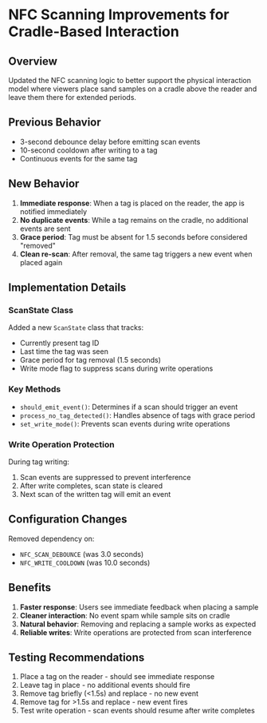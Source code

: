 # NFC Scanning Improvements for Cradle-Based Interaction

## Overview
Updated the NFC scanning logic to better support the physical interaction model where viewers place sand samples on a cradle above the reader and leave them there for extended periods.

## Previous Behavior
- 3-second debounce delay before emitting scan events
- 10-second cooldown after writing to a tag
- Continuous events for the same tag

## New Behavior
1. **Immediate response**: When a tag is placed on the reader, the app is notified immediately
2. **No duplicate events**: While a tag remains on the cradle, no additional events are sent
3. **Grace period**: Tag must be absent for 1.5 seconds before considered "removed"
4. **Clean re-scan**: After removal, the same tag triggers a new event when placed again

## Implementation Details

### ScanState Class
Added a new `ScanState` class that tracks:
- Currently present tag ID
- Last time the tag was seen
- Grace period for tag removal (1.5 seconds)
- Write mode flag to suppress scans during write operations

### Key Methods
- `should_emit_event()`: Determines if a scan should trigger an event
- `process_no_tag_detected()`: Handles absence of tags with grace period
- `set_write_mode()`: Prevents scan events during write operations

### Write Operation Protection
During tag writing:
1. Scan events are suppressed to prevent interference
2. After write completes, scan state is cleared
3. Next scan of the written tag will emit an event

## Configuration Changes
Removed dependency on:
- `NFC_SCAN_DEBOUNCE` (was 3.0 seconds)
- `NFC_WRITE_COOLDOWN` (was 10.0 seconds)

## Benefits
1. **Faster response**: Users see immediate feedback when placing a sample
2. **Cleaner interaction**: No event spam while sample sits on cradle
3. **Natural behavior**: Removing and replacing a sample works as expected
4. **Reliable writes**: Write operations are protected from scan interference

## Testing Recommendations
1. Place a tag on the reader - should see immediate response
2. Leave tag in place - no additional events should fire
3. Remove tag briefly (<1.5s) and replace - no new event
4. Remove tag for >1.5s and replace - new event fires
5. Test write operation - scan events should resume after write completes